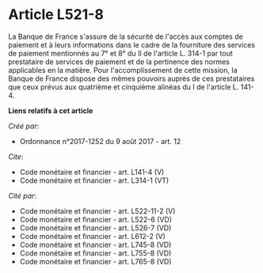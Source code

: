 # Article L521-8

La Banque de France s'assure de la sécurité de l'accès aux comptes de paiement et à leurs informations dans le cadre de la
fourniture des services de paiement mentionnés au 7° et 8° du II de l'article L. 314-1 par tout prestataire de services de
paiement et de la pertinence des normes applicables en la matière. Pour l'accomplissement de cette mission, la Banque de
France dispose des mêmes pouvoirs auprès de ces prestataires que ceux prévus aux quatrième et cinquième alinéas du I de
l'article L. 141-4.

**Liens relatifs à cet article**

_Créé par_:

  - Ordonnance n°2017-1252 du 9 août 2017 - art. 12

_Cite_:

  - Code monétaire et financier - art. L141-4 (V)
  - Code monétaire et financier - art. L314-1 (VT)

_Cité par_:

  - Code monétaire et financier - art. L522-11-2 (V)
  - Code monétaire et financier - art. L522-6 (VD)
  - Code monétaire et financier - art. L526-7 (VD)
  - Code monétaire et financier - art. L612-2 (V)
  - Code monétaire et financier - art. L745-8 (VD)
  - Code monétaire et financier - art. L755-8 (VD)
  - Code monétaire et financier - art. L765-8 (VD)
